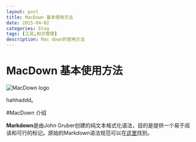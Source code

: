 ```yaml
---
layout: post
title: MacDown 基本使用方法
date: 2015-04-02
categories: blog
tags: [工具,知识管理]
description: Mac down的使用方法
---
```


# MacDown 基本使用方法

![MacDown logo](http://macdown.uranusjr.com/static/images/logo-160.png)

hahhaddd。

#MacDown 介绍

**Markdown**是由John Gruber创建的纯文本格式化语法，目的是提供一个易于阅读和可行的标记。原始的Markdown语法规范可以在[这里](http://daringfireball.net/projects/markdown/syntax)找到。
